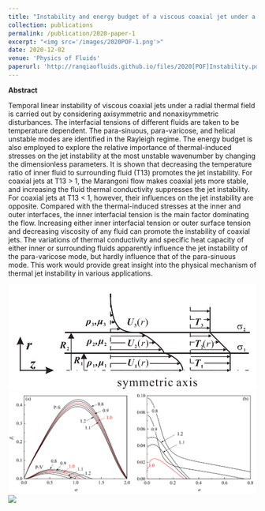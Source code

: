 ```yaml
---
title: "Instability and energy budget of a viscous coaxial jet under a radial thermal field"
collection: publications
permalink: /publication/2020-paper-1
excerpt: "<img src='/images/2020POF-1.png'>"
date: 2020-12-02
venue: 'Physics of Fluids'
paperurl: 'http://ranqiaofluids.github.io/files/2020[POF]Instability.pdf'
---
```


__Abstract__

Temporal linear instability of viscous coaxial jets under a radial thermal field is carried out by considering axisymmetric and nonaxisymmetric disturbances. The interfacial tensions of different fluids are taken to be temperature dependent. The para-sinuous, para-varicose, and helical unstable modes are identified in the Rayleigh regime. The energy budget is also employed to explore the relative importance of thermal-induced stresses on the jet instability at the most unstable wavenumber by changing the dimensionless parameters. It is shown that decreasing the temperature ratio of inner fluid to surrounding fluid (T13) promotes the jet instability. For coaxial jets at T13 > 1, the Marangoni flow makes coaxial jets more stable, and increasing the fluid thermal conductivity suppresses the jet instability. For coaxial jets at T13 < 1, however, their influences on the jet instability are opposite. Compared with the thermal-induced stresses at the inner and outer interfaces, the inner interfacial tension is the main factor dominating the flow. Increasing either inner interfacial tension or outer surface tension and decreasing viscosity of any fluid can promote the instability of coaxial jets. The variations of thermal conductivity and specific heat capacity of either inner or surrounding fluids apparently influence the jet instability of the para-varicose mode, but hardly influence that of the para-sinuous mode. This work would provide great insight into the physical mechanism of thermal jet instability in various applications.

<img src='/images/2020POF-1.png'>

<img src='/images/2020POF-2.png'>

<img src='/images/2020POF-3.png'>
